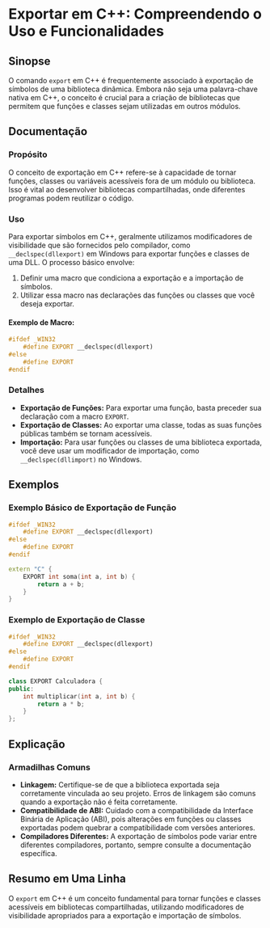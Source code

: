 <!--
Meta Description: # Exportar em C++: Compreendendo o Uso e Funcionalidades ## Sinopse O comando `export` em C++ é frequentemente associado à exportação de símbolos de u...
Meta Keywords: export, exportação, funções, uma, classes
-->

# Exportar em C++: Compreendendo o Uso e Funcionalidades

## Sinopse
O comando `export` em C++ é frequentemente associado à exportação de símbolos de uma biblioteca dinâmica. Embora não seja uma palavra-chave nativa em C++, o conceito é crucial para a criação de bibliotecas que permitem que funções e classes sejam utilizadas em outros módulos.

## Documentação
### Propósito
O conceito de exportação em C++ refere-se à capacidade de tornar funções, classes ou variáveis acessíveis fora de um módulo ou biblioteca. Isso é vital ao desenvolver bibliotecas compartilhadas, onde diferentes programas podem reutilizar o código.

### Uso
Para exportar símbolos em C++, geralmente utilizamos modificadores de visibilidade que são fornecidos pelo compilador, como `__declspec(dllexport)` em Windows para exportar funções e classes de uma DLL. O processo básico envolve:

1. Definir uma macro que condiciona a exportação e a importação de símbolos.
2. Utilizar essa macro nas declarações das funções ou classes que você deseja exportar.

#### Exemplo de Macro:
```cpp
#ifdef _WIN32
    #define EXPORT __declspec(dllexport)
#else
    #define EXPORT
#endif
```

### Detalhes
- **Exportação de Funções:** Para exportar uma função, basta preceder sua declaração com a macro `EXPORT`.
- **Exportação de Classes:** Ao exportar uma classe, todas as suas funções públicas também se tornam acessíveis.
- **Importação:** Para usar funções ou classes de uma biblioteca exportada, você deve usar um modificador de importação, como `__declspec(dllimport)` no Windows.

## Exemplos
### Exemplo Básico de Exportação de Função
```cpp
#ifdef _WIN32
    #define EXPORT __declspec(dllexport)
#else
    #define EXPORT
#endif

extern "C" {
    EXPORT int soma(int a, int b) {
        return a + b;
    }
}
```

### Exemplo de Exportação de Classe
```cpp
#ifdef _WIN32
    #define EXPORT __declspec(dllexport)
#else
    #define EXPORT
#endif

class EXPORT Calculadora {
public:
    int multiplicar(int a, int b) {
        return a * b;
    }
};
```

## Explicação
### Armadilhas Comuns
- **Linkagem:** Certifique-se de que a biblioteca exportada seja corretamente vinculada ao seu projeto. Erros de linkagem são comuns quando a exportação não é feita corretamente.
- **Compatibilidade de ABI:** Cuidado com a compatibilidade da Interface Binária de Aplicação (ABI), pois alterações em funções ou classes exportadas podem quebrar a compatibilidade com versões anteriores.
- **Compiladores Diferentes:** A exportação de símbolos pode variar entre diferentes compiladores, portanto, sempre consulte a documentação específica.

## Resumo em Uma Linha
O `export` em C++ é um conceito fundamental para tornar funções e classes acessíveis em bibliotecas compartilhadas, utilizando modificadores de visibilidade apropriados para a exportação e importação de símbolos.